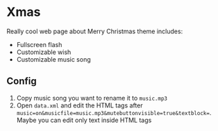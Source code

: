 # Xmas
Really cool web page about Merry Christmas theme includes:
 * Fullscreen flash
 * Customizable wish
 * Customizable music song
 
## Config
 1. Copy music song you want to rename it to `music.mp3`
 2. Open `data.xml` and edit the HTML tags after `music=on&musicfile=music.mp3&mutebuttonvisible=true&textblock=`. Maybe you can edit only text inside HTML tags